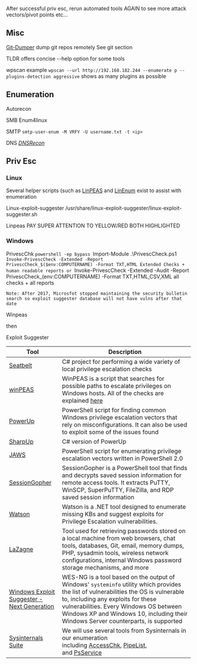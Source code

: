 After successful priv esc, rerun automated tools AGAIN to see more attack vectors/pivot points etc...

## Misc

[Git-Dumper](https://github.com/arthaud/git-dumper)
	dump git repos remotely
	See git section

TLDR
	offers concise --help option for some tools

wpscan
	example
	`wpscan --url http://192.168.182.244 --enumerate p --plugins-detection aggressive`
		shows as many plugins as possible
## Enumeration

Autorecon

SMB
	Enum4linux

SMTP
	`smtp-user-enum -M VRFY -U username.txt -t <ip>`

DNS
	[_DNSRecon_](https://github.com/darkoperator/dnsrecon)


## Priv Esc

### Linux

Several helper scripts (such as [LinPEAS](https://github.com/carlospolop/PEASS-ng/tree/master/linPEAS) and [LinEnum](https://github.com/rebootuser/LinEnum) exist to assist with enumeration

Linux-exploit-suggester
	/usr/share/linux-exploit-suggester/linux-exploit-suggester.sh

Linpeas
	PAY SUPER ATTENTION TO YELLOW/RED BOTH HIGHLIGHTED

### Windows

PrivescChk
	`powershell -ep bypass
	`Import-Module .\PrivescCheck.ps1
	`Invoke-PrivescCheck -Extended -Report PrivescCheck_$($env:COMPUTERNAME) -Format TXT,HTML
		Extended Checks + human readable reports
	or
	`Invoke-PrivescCheck -Extended -Audit -Report PrivescCheck_$($env:COMPUTERNAME) -Format TXT,HTML,CSV,XML
		all checks + all reports
```
Note: After 2017, Microsfot stopped maintaining the security bulletin search so exploit suggester database will not have vulns after that date
```

Winpeas

then

Exploit Suggester

| Tool                                                                                                     | Description                                                                                                                                                                                                                                                                                                               |
| -------------------------------------------------------------------------------------------------------- | ------------------------------------------------------------------------------------------------------------------------------------------------------------------------------------------------------------------------------------------------------------------------------------------------------------------------- |
| [Seatbelt](https://github.com/GhostPack/Seatbelt)                                                        | C# project for performing a wide variety of local privilege escalation checks                                                                                                                                                                                                                                             |
| [winPEAS](https://github.com/carlospolop/privilege-escalation-awesome-scripts-suite/tree/master/winPEAS) | WinPEAS is a script that searches for possible paths to escalate privileges on Windows hosts. All of the checks are explained [here](https://book.hacktricks.xyz/windows/checklist-windows-privilege-escalation)                                                                                                          |
| [PowerUp](https://raw.githubusercontent.com/PowerShellMafia/PowerSploit/master/Privesc/PowerUp.ps1)      | PowerShell script for finding common Windows privilege escalation vectors that rely on misconfigurations. It can also be used to exploit some of the issues found                                                                                                                                                         |
| [SharpUp](https://github.com/GhostPack/SharpUp)                                                          | C# version of PowerUp                                                                                                                                                                                                                                                                                                     |
| [JAWS](https://github.com/411Hall/JAWS)                                                                  | PowerShell script for enumerating privilege escalation vectors written in PowerShell 2.0                                                                                                                                                                                                                                  |
| [SessionGopher](https://github.com/Arvanaghi/SessionGopher)                                              | SessionGopher is a PowerShell tool that finds and decrypts saved session information for remote access tools. It extracts PuTTY, WinSCP, SuperPuTTY, FileZilla, and RDP saved session information                                                                                                                         |
| [Watson](https://github.com/rasta-mouse/Watson)                                                          | Watson is a .NET tool designed to enumerate missing KBs and suggest exploits for Privilege Escalation vulnerabilities.                                                                                                                                                                                                    |
| [LaZagne](https://github.com/AlessandroZ/LaZagne)                                                        | Tool used for retrieving passwords stored on a local machine from web browsers, chat tools, databases, Git, email, memory dumps, PHP, sysadmin tools, wireless network configurations, internal Windows password storage mechanisms, and more                                                                             |
| [Windows Exploit Suggester - Next Generation](https://github.com/bitsadmin/wesng)                        | WES-NG is a tool based on the output of Windows' `systeminfo` utility which provides the list of vulnerabilities the OS is vulnerable to, including any exploits for these vulnerabilities. Every Windows OS between Windows XP and Windows 10, including their Windows Server counterparts, is supported                 |
| [Sysinternals Suite](https://docs.microsoft.com/en-us/sysinternals/downloads/sysinternals-suite)         | We will use several tools from Sysinternals in our enumeration including [AccessChk](https://docs.microsoft.com/en-us/sysinternals/downloads/accesschk), [PipeList](https://docs.microsoft.com/en-us/sysinternals/downloads/pipelist), and [PsService](https://docs.microsoft.com/en-us/sysinternals/downloads/psservice) |
